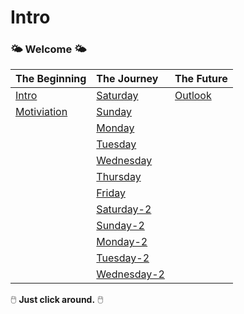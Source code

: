 # Intro

### 🌤️ Welcome 🌤️

| The Beginning                                 | The Journey                             | The Future                         |
| :-------------------------------------------- | :-------------------------------------- | :--------------------------------- |
| [Intro](/Beginning/intro.md)             | [Saturday](/Journey/Saturday.md)   | [Outlook](/Future/outlook.md) |
| [Motiviation](/Beginning/motivation.md) | [Sunday](/Journey/Sunday.md)       |                                    |
|                                               | [Monday](/Journey/Monday.md)       |                                    |
|                                               | [Tuesday](/Journey/Tuesday.md)     |                                    |
|                                               | [Wednesday](/Journey/Wednesday.md) |                                    |
|                                               | [Thursday](/Journey/Thursday.md)   |                                    |
|                                               | [Friday](/Journey/Friday.md)       |                                    |
|                                               | [Saturday-2](/Journey/Saturday-2.md)       |                                    |
|                                               | [Sunday-2](/Journey/Sunday-2.md)       |                                    |
|                                               | [Monday-2](/Journey/Monday-2.md)       |                                    |
|                                               | [Tuesday-2](/Journey/Tuesday-2.md)       |                                    |
|                                               | [Wednesday-2](/Journey/Wednesday-2.md)       |                                    |


🖱️ **Just click around.**  🖱️ 

